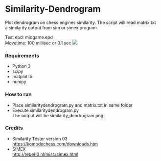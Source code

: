 # Similarity-Dendrogram
Plot dendrogram on chess engines similarity. The script will read matrix.txt a similarity output from sim or simex program.

Test epd: midgame.epd  
Movetime: 100 millisec or 0.1 sec
![](https://i.imgur.com/j2PCIrB.png)

### Requirements
* Python 3  
* scipy  
* matplotlib  
* numpy  

### How to run
* Place similaritydendrogram.py and matrix.txt in same folder
* Execute similaritydendrogram.py  
The output will be similarity_dendrogram.png

### Credits
* Similarity Tester version 03  
https://komodochess.com/downloads.htm
* SIMEX  
http://rebel13.nl/misc/simex.html

